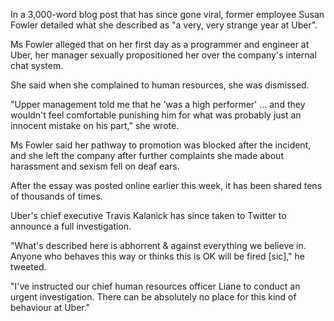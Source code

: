 In a 3,000-word blog post that has since gone viral, former employee Susan Fowler detailed what she described as "a very, very strange year at Uber".

Ms Fowler alleged that on her first day as a programmer and engineer at Uber, her manager sexually propositioned her over the company's internal chat system.

She said when she complained to human resources, she was dismissed.

"Upper management told me that he 'was a high performer' … and they wouldn't feel comfortable punishing him for what was probably just an innocent mistake on his part," she wrote.

Ms Fowler said her pathway to promotion was blocked after the incident, and she left the company after further complaints she made about harassment and sexism fell on deaf ears.

After the essay was posted online earlier this week, it has been shared tens of thousands of times.

Uber's chief executive Travis Kalanick has since taken to Twitter to announce a full investigation.

"What's described here is abhorrent & against everything we believe in. Anyone who behaves this way or thinks this is OK will be fired [sic]," he tweeted.

"I've instructed our chief human resources officer Liane to conduct an urgent investigation. There can be absolutely no place for this kind of behaviour at Uber."
